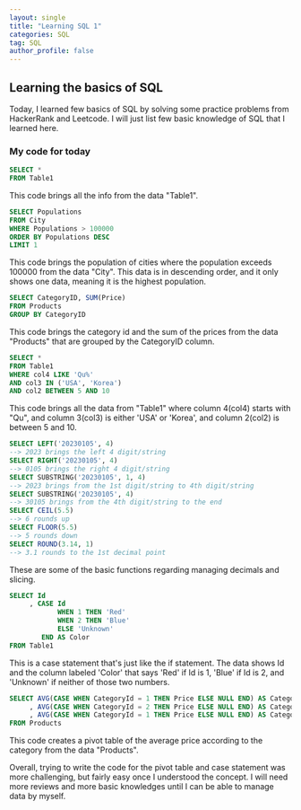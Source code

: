 ```yaml
---
layout: single
title: "Learning SQL 1"
categories: SQL
tag: SQL
author_profile: false
---
```


## Learning the basics of SQL
Today, I learned few basics of SQL by solving some practice problems from HackerRank and Leetcode.
I will just list few basic knowledge of SQL that I learned here.

### My code for today
```sql
SELECT *
FROM Table1
```
This code brings all the info from the data "Table1".

```sql
SELECT Populations
FROM City
WHERE Populations > 100000
ORDER BY Populations DESC
LIMIT 1
```
This code brings the population of cities where the population exceeds 100000 from the data "City".
This data is in descending order, and it only shows one data, meaning it is the highest population.

```sql
SELECT CategoryID, SUM(Price)
FROM Products
GROUP BY CategoryID
```
This code brings the category id and the sum of the prices from the data "Products" that are grouped by the CategoryID column.

```sql
SELECT *
FROM Table1
WHERE col4 LIKE 'Qu%'
AND col3 IN ('USA', 'Korea')
AND col2 BETWEEN 5 AND 10
```
This code brings all the data from "Table1" where  column 4(col4) starts with "Qu", and column 3(col3) is either 'USA' or 'Korea', and column 2(col2) is between 5 and 10.

```sql
SELECT LEFT('20230105', 4)
--> 2023 brings the left 4 digit/string
SELECT RIGHT('20230105', 4)
--> 0105 brings the right 4 digit/string
SELECT SUBSTRING('20230105', 1, 4)
--> 2023 brings from the 1st digit/string to 4th digit/string
SELECT SUBSTRING('20230105', 4)
--> 30105 brings from the 4th digit/string to the end
SELECT CEIL(5.5)
--> 6 rounds up
SELECT FLOOR(5.5)
--> 5 rounds down
SELECT ROUND(3.14, 1)
--> 3.1 rounds to the 1st decimal point
```
These are some of the basic functions regarding managing decimals and slicing.

```sql
SELECT Id
     , CASE Id
            WHEN 1 THEN 'Red'
            WHEN 2 THEN 'Blue'
            ELSE 'Unknown'
        END AS Color
FROM Table1
```
This is a case statement that's just like the if statement.
The data shows Id and the column labeled 'Color' that says 'Red' if Id is 1, 'Blue' if Id is 2, and 'Unknown' if neither of those two numbers.

```sql
SELECT AVG(CASE WHEN CategoryId = 1 THEN Price ELSE NULL END) AS Category1_avg_price
     , AVG(CASE WHEN CategoryId = 2 THEN Price ELSE NULL END) AS Category2_avg_price
     , AVG(CASE WHEN CategoryId = 1 THEN Price ELSE NULL END) AS Category1_avg_price
FROM Products
```
This code creates a pivot table of the average price according to the category from the data "Products".

Overall, trying to write the code for the pivot table and case statement was more challenging, but fairly easy once I understood the concept.
I will need more reviews and more basic knowledges until I can be able to manage data by myself.
